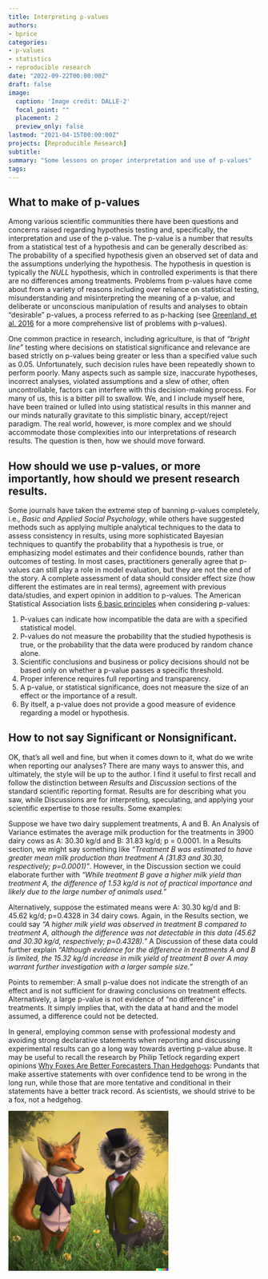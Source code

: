 ```yaml
---
title: Interpreting p-values
authors:
- bprice
categories:
- p-values
- statistics
- reproducible research
date: "2022-09-22T00:00:00Z"
draft: false
image:
  caption: 'Image credit: DALLE-2'
  focal_point: ""
  placement: 2
  preview_only: false
lastmod: "2021-04-15T00:00:00Z"
projects: [Reproducible Research]
subtitle: 
summary: "Some lessons on proper interpretation and use of p-values"
tags:
---
```


## What to make of p-values

Among various scientific communities there have been questions and concerns raised regarding hypothesis testing and, specifically, the interpretation and use of the p-value. The p-value is a number that results from a statistical test of a hypothesis and can be generally described as: The probability of a specified hypothesis given an observed set of data and the assumptions underlying the hypothesis. The hypothesis in question is typically the *NULL* hypothesis, which in controlled experiments is that there are no differences among treatments.  Problems from p-values have come about from a variety of reasons including over reliance on statistical testing, misunderstanding and misinterpreting the meaning of a p-value, and deliberate or unconscious manipulation of results and analyses to obtain “desirable” p-values, a process referred to as p-hacking (see [Greenland, et al. 2016](https://www.ncbi.nlm.nih.gov/pmc/articles/PMC4877414/) for a more comprehensive list of problems with p-values). 

One common practice in research, including agriculture, is that of *“bright line”* testing where decisions on statistical significance and relevance are based strictly on p-values being greater or less than a specified value such as 0.05. Unfortunately, such decision rules have been repeatedly shown to perform poorly. Many aspects such as sample size, inaccurate hypotheses, incorrect analyses, violated assumptions and a slew of other, often uncontrollable, factors can interfere with this decision-making process. For many of us, this is a bitter pill to swallow. We, and I include myself here, have been trained or lulled into using statistical results in this manner and our minds naturally gravitate to this simplistic binary, accept/reject paradigm. The real world, however, is more complex and we should accommodate those complexities into our interpretations of research results. The question is then, how we should move forward.

## How should we use p-values, or more importantly, how should we present research results.

Some journals have taken the extreme step of banning p-values completely, i.e., *Basic and Applied Social Psychology*, while others have suggested methods such as applying multiple analytical techniques to the data to assess consistency in results, using more sophisticated Bayesian techniques to quantify the probability that a hypothesis is true, or emphasizing model estimates and their confidence bounds, rather than outcomes of testing. In most cases, practitioners generally agree that p-values can still play a role in model evaluation, but they are not the end of the story. A complete assessment of data should consider effect size (how different the estimates are in real terms), agreement with previous data/studies, and expert opinion in addition to p-values.
The American Statistical Association lists [6 basic principles](https://www.tandfonline.com/doi/full/10.1080/00031305.2016.1154108#_i28) when considering p-values:

1)	P-values can indicate how incompatible the data are with a specified statistical model.
2)	P-values do not measure the probability that the studied hypothesis is true, or the probability that the data were produced by random chance alone.
3)	Scientific conclusions and business or policy decisions should not be based only on whether a p-value passes a specific threshold.
4)	Proper inference requires full reporting and transparency.
5)	A p-value, or statistical significance, does not measure the size of an effect or the importance of a result.
6)	By itself, a p-value does not provide a good measure of evidence regarding a model or hypothesis.

## How to not say Significant or Nonsignificant.

OK, that’s all well and fine, but when it comes down to it, what do we write when reporting our analyses? There are many ways to answer this, and ultimately, the style will be up to the author. I find it useful to first recall and follow the distinction between *Results* and *Discussion* sections of the standard scientific reporting format. Results are for describing what you saw, while Discussions are for interpreting, speculating, and applying your scientific expertise to those results. Some examples:


Suppose we have two dairy supplement treatments, A and B. An Analysis of Variance estimates the average milk production for the treatments in 3900 dairy cows as A: 30.30 kg/d and B: 31.83 kg/d; p = 0.0001. In a Results section, we might say something like *“Treatment B was estimated to have greater mean milk production than treatment A (31.83 and 30.30, respectively; p=0.0001)”*. However, in the Discussion section we could elaborate further with *“While treatment B gave a higher milk yield than treatment A, the difference of 1.53 kg/d is not of practical importance and likely due to the large number of animals used.”*


Alternatively, suppose the estimated means were A: 30.30 kg/d and B: 45.62 kg/d; p=0.4328 in 34 dairy cows. Again, in the Results section, we could say *“A higher milk yield was observed in treatment B compared to treatment A, although the difference was not detectable in this data (45.62 and 30.30 kg/d, respectively; p=0.4328).”* A Discussion of these data could further explain *“Although evidence for the difference in treatments A and B is limited, the 15.32 kg/d increase in milk yield of treatment B over A may warrant further investigation with a larger sample size.”*


Points to remember: A small p-value does not indicate the strength of an effect and is not sufficient for drawing conclusions on treatment effects. Alternatively, a large p-value is not evidence of “no difference” in treatments. It simply implies that, with the data at hand and the model assumed, a difference could not be detected. 


In general, employing common sense with professional modesty and avoiding strong declarative statements when reporting and discussing experimental results can go a long way towards averting p-value abuse. It may be useful to recall the research by Philip Tetlock regarding expert opinions [Why Foxes Are Better Forecasters Than Hedgehogs](https://longnow.org/seminars/02007/jan/26/why-foxes-are-better-forecasters-than-hedgehogs/): Pundants that make assertive statements with over confidence tend to be wrong in the long run, while those that are more tentative and conditional in their statements have a better track record. As scientists, we should strive to be a fox, not a hedgehog.

![A fox and hedgehog (DALLE-2)](a_hedgehog_and_fox_on_grass.png)


